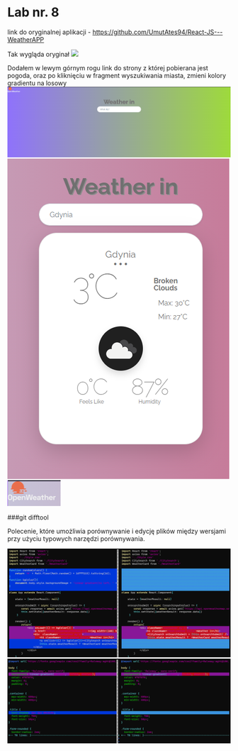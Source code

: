 # Lab nr. 8

link do oryginalnej aplikacji - https://github.com/UmutAtes94/React-JS---WeatherAPP

Tak wygląda oryginał
![](https://user-images.githubusercontent.com/40702669/145445286-584e0c26-6c8a-4c87-9ec7-8fa67f542465.png)

Dodałem w lewym górnym rogu link do strony z której pobierana jest pogoda, oraz po kliknięciu w fragment wyszukiwania miasta, zmieni kolory gradientu na losowy
![](screens/1.png)
![](screens/2.png)
![](screens/3.png)

###git difftool

Polecenie, które umożliwia porównywanie i edycję plików między wersjami przy użyciu typowych narzędzi porównywania.

![](screens/4.png)
![](screens/5.png)

